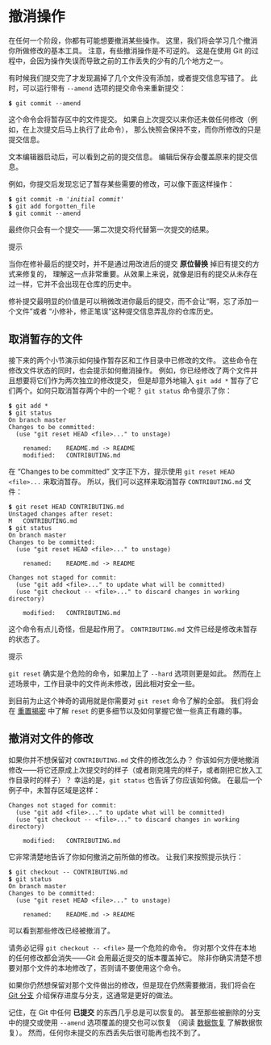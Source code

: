 

# 撤消操作

<p>在任何一个阶段，你都有可能想要撤消某些操作。
这里，我们将会学习几个撤消你所做修改的基本工具。
注意，有些撤消操作是不可逆的。
这是在使用 Git 的过程中，会因为操作失误而导致之前的工作丢失的少有的几个地方之一。</p>
<p>有时候我们提交完了才发现漏掉了几个文件没有添加，或者提交信息写错了。
此时，可以运行带有 <code class="literal">--amend</code> 选项的提交命令来重新提交：</p>

<pre class="language-bash"><code><span style="font-weight: bold">$</span> git commit --amend</code></pre>
<p>这个命令会将暂存区中的文件提交。
如果自上次提交以来你还未做任何修改（例如，在上次提交后马上执行了此命令），
那么快照会保持不变，而你所修改的只是提交信息。</p>
<p>文本编辑器启动后，可以看到之前的提交信息。
编辑后保存会覆盖原来的提交信息。</p>
<p>例如，你提交后发现忘记了暂存某些需要的修改，可以像下面这样操作：</p>

<pre class="language-bash"><code><span style="font-weight: bold">$</span> git commit -m <span style="font-style: italic">&#39;initial commit&#39;</span>
<span style="font-weight: bold">$</span> git add forgotten_file
<span style="font-weight: bold">$</span> git commit --amend</code></pre>
<p>最终你只会有一个提交——第二次提交将代替第一次提交的结果。</p>
<aside class="admonition note custom-block tip" title="Note" epub:type="note"><p class="custom-block-title">提示</p>
<div class="content">
<p>当你在修补最后的提交时，并不是通过用改进后的提交 <strong>原位替换</strong> 掉旧有提交的方式来修复的，
理解这一点非常重要。从效果上来说，就像是旧有的提交从未存在过一样，它并不会出现在仓库的历史中。</p>
<p>修补提交最明显的价值是可以稍微改进你最后的提交，而不会让“啊，忘了添加一个文件”或者
“小修补，修正笔误”这种提交信息弄乱你的仓库历史。</p>
</div>
</aside>


## 取消暂存的文件

<p>接下来的两个小节演示如何操作暂存区和工作目录中已修改的文件。
这些命令在修改文件状态的同时，也会提示如何撤消操作。
例如，你已经修改了两个文件并且想要将它们作为两次独立的修改提交，
但是却意外地输入 <code class="literal">git add *</code> 暂存了它们两个。如何只取消暂存两个中的一个呢？
<code class="literal">git status</code> 命令提示了你：</p>

<pre class="language-bash"><code><span style="font-weight: bold">$</span> git add *
<span style="font-weight: bold">$</span> git status
On branch master
Changes to be committed:
  (use &quot;git reset HEAD &lt;file&gt;...&quot; to unstage)

    renamed:    README.md -&gt; README
    modified:   CONTRIBUTING.md</code></pre>
<p>在 “Changes to be committed” 文字正下方，提示使用 <code class="literal">git reset HEAD &lt;file&gt;...</code> 来取消暂存。
所以，我们可以这样来取消暂存 <code class="literal">CONTRIBUTING.md</code> 文件：</p>

<pre class="language-bash"><code><span style="font-weight: bold">$</span> git reset HEAD CONTRIBUTING.md
Unstaged changes after reset:
M	CONTRIBUTING.md
<span style="font-weight: bold">$</span> git status
On branch master
Changes to be committed:
  (use &quot;git reset HEAD &lt;file&gt;...&quot; to unstage)

    renamed:    README.md -&gt; README

Changes not staged for commit:
  (use &quot;git add &lt;file&gt;...&quot; to update what will be committed)
  (use &quot;git checkout -- &lt;file&gt;...&quot; to discard changes in working directory)

    modified:   CONTRIBUTING.md</code></pre>
<p>这个命令有点儿奇怪，但是起作用了。
<code class="literal">CONTRIBUTING.md</code> 文件已经是修改未暂存的状态了。</p>
<aside class="admonition note custom-block tip" title="Note" epub:type="note"><p class="custom-block-title">提示</p>
<div class="content">
<p><code class="literal">git reset</code> 确实是个危险的命令，如果加上了 <code class="literal">--hard</code> 选项则更是如此。
然而在上述场景中，工作目录中的文件尚未修改，因此相对安全一些。</p>
</div>
</aside>
<p>到目前为止这个神奇的调用就是你需要对 <code class="literal">git reset</code> 命令了解的全部。
我们将会在 <a id="xref--ch07-git-tools--_git_reset" href="/chapter-7/7.html#重置揭密" class="xref">重置揭密</a> 中了解 <code class="literal">reset</code> 的更多细节以及如何掌握它做一些真正有趣的事。</p>



## 撤消对文件的修改

<p>如果你并不想保留对 <code class="literal">CONTRIBUTING.md</code> 文件的修改怎么办？
你该如何方便地撤消修改——将它还原成上次提交时的样子（或者刚克隆完的样子，或者刚把它放入工作目录时的样子）？
幸运的是，<code class="literal">git status</code> 也告诉了你应该如何做。
在最后一个例子中，未暂存区域是这样：</p>

<pre class="language-bash"><code>Changes not staged for commit:
  (use &quot;git add &lt;file&gt;...&quot; to update what will be committed)
  (use &quot;git checkout -- &lt;file&gt;...&quot; to discard changes in working directory)

    modified:   CONTRIBUTING.md</code></pre>
<p>它非常清楚地告诉了你如何撤消之前所做的修改。
让我们来按照提示执行：</p>

<pre class="language-bash"><code><span style="font-weight: bold">$</span> git checkout -- CONTRIBUTING.md
<span style="font-weight: bold">$</span> git status
On branch master
Changes to be committed:
  (use &quot;git reset HEAD &lt;file&gt;...&quot; to unstage)

    renamed:    README.md -&gt; README</code></pre>
<p>可以看到那些修改已经被撤消了。</p>
<aside class="admonition important" title="Important" epub:type="warning">
<div class="content">
<p>请务必记得 <code class="literal">git checkout -- &lt;file&gt;</code> 是一个危险的命令。
你对那个文件在本地的任何修改都会消失——Git 会用最近提交的版本覆盖掉它。
除非你确实清楚不想要对那个文件的本地修改了，否则请不要使用这个命令。</p>
</div>
</aside>
<p>如果你仍然想保留对那个文件做出的修改，但是现在仍然需要撤消，我们将会在
<a href="/chapter-3/index.html" class="xref">Git 分支</a> 介绍保存进度与分支，这通常是更好的做法。</p>
<p>记住，在 Git 中任何 <strong>已提交</strong> 的东西几乎总是可以恢复的。
甚至那些被删除的分支中的提交或使用 <code class="literal">--amend</code> 选项覆盖的提交也可以恢复
（阅读 <a id="xref--ch10-git-internals--_data_recovery" href="/chapter-10/7.html#数据恢复" class="xref">数据恢复</a> 了解数据恢复）。
然而，任何你未提交的东西丢失后很可能再也找不到了。</p>

